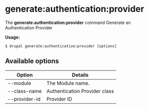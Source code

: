# generate:authentication:provider
The **generate:authentication:provider** command Generate an Authentication Provider

**Usage:**
```
$ drupal generate:authentication:provider [options] 
```

## Available options
Option | Details
-------|-------------
--module | The Module name.
--class-name | Authentication Provider class
--provider-id | Provider ID

